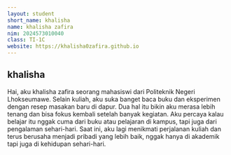 ```yaml
---
layout: student
short_name: khalisha
name: khalisha zafira
nim: 2024573010040
class: TI-1C
website: https://khalisha0zafira.github.io
---
```

## khalisha
Hai, aku khalisha zafira seorang mahasiswi dari Politeknik Negeri Lhokseumawe. Selain kuliah, aku suka banget baca buku 
dan eksperimen dengan resep masakan baru di dapur. Dua hal itu bikin aku merasa lebih tenang dan bisa fokus kembali setelah banyak kegiatan. Aku percaya kalau belajar itu nggak cuma dari buku atau pelajaran di kampus, tapi juga dari pengalaman sehari-hari. Saat ini, 
aku lagi menikmati perjalanan kuliah dan terus berusaha menjadi pribadi yang lebih baik, nggak hanya di akademik tapi juga di kehidupan sehari-hari.
